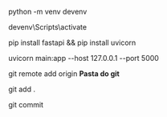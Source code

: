 <p>python -m venv devenv</p>
<p>devenv\Scripts\activate</p>

<p>pip install fastapi && pip install uvicorn</p>

<p>uvicorn main:app --host 127.0.0.1 --port 5000</p>


git remote add origin **Pasta do git**

git add .

git commit 